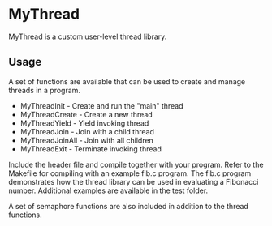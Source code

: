 # MyThread
MyThread is a custom user-level thread library.

## Usage
A set of functions are available that can be used to create and manage threads in a program.

* MyThreadInit - Create and run the "main" thread
* MyThreadCreate - Create a new thread
* MyThreadYield - Yield invoking thread
* MyThreadJoin - Join with a child thread
* MyThreadJoinAll - Join with all children
* MyThreadExit - Terminate invoking thread

Include the header file and compile together with your program. Refer to the Makefile for compiling with an example fib.c program. The fib.c program demonstrates how the thread library can be used in evaluating a Fibonacci number. Additional examples are available in the test folder.

A set of semaphore functions are also included in addition to the thread functions.
